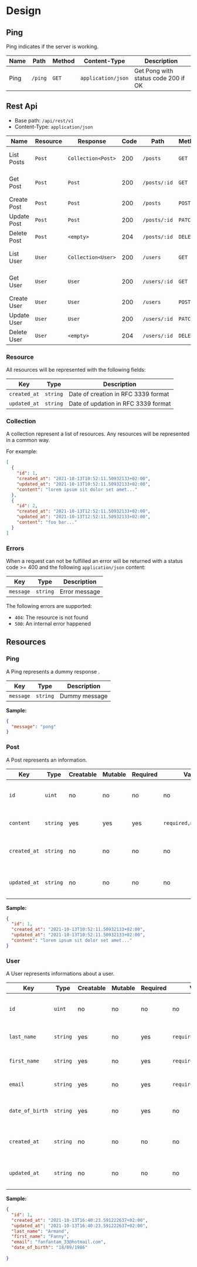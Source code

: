 Design
======

## Ping

Ping indicates if the server is working.

| Name | Path    | Method | Content-Type       | Description                         |
|------|---------|--------|--------------------|-------------------------------------|
| Ping | `/ping` | `GET`  | `application/json` | Get Pong with status code 200 if OK |

## Rest Api

- Base path: `/api/rest/v1`
- Content-Type: `application/json`

| Name        | Resource | Response           | Code | Path         | Method   | Description |     
|-------------|----------|--------------------|------|--------------|----------|--------|
| List Posts  | `Post`   | `Collection<Post>` | 200  | `/posts`     | `GET`    | Retrieve a collection of post |
| Get Post    | `Post`   | `Post`             | 200  | `/posts/:id` | `GET`    | Get a specific post |
| Create Post | `Post`   | `Post`             | 200  | `/posts`     | `POST`   | Create a new post |
| Update Post | `Post`   | `Post`             | 200  | `/posts/:id` | `PATCH`  | Update a post |
| Delete Post | `Post`   | `<empty>`          | 204  | `/posts/:id` | `DELETE` | Delete a post |
| List User   | `User`   | `Collection<User>` | 200  | `/users`     | `GET`    | Retrieve a collection of user |
| Get User    | `User`   | `User`             | 200  | `/users/:id` | `GET`    | Get a specific user |
| Create User | `User`   | `User`             | 200  | `/users`     | `POST`   | Create a new user |
| Update User | `User`   | `User`             | 200  | `/users/:id` | `PATCH`  | Update a user |
| Delete User | `User`   | `<empty>`          | 204  | `/users/:id` | `DELETE` | Delete a user |

### Resource

All resources will be represented with the following fields:

| Key               | Type     | Description                             |
|-------------------|----------|-----------------------------------------|
| `created_at`      | `string` | Date of creation in RFC 3339 format |
| `updated_at`      | `string` | Date of updation in RFC 3339 format |

### Collection

A collection represent a list of resources. Any resources will be represented
in a common way.

For example:

```json
[
  {
    "id": 1,
    "created_at": "2021-10-13T10:52:11.50932133+02:00",
    "updated_at": "2021-10-13T10:52:11.50932133+02:00",
    "content": "lorem ipsum sit dolor set amet..."
  },
  {
    "id": 2,
    "created_at": "2021-10-13T12:52:11.50932133+02:00",
    "updated_at": "2021-10-13T12:52:11.50932133+02:00",
    "content": "foo bar..."
  }
]
```

### Errors

When a request can not be fulfilled an error will be returned with a status code >= 400
and the following `application/json` content:

| Key       | Type     | Description   |
|-----------|----------|---------------|
| `message` | `string` | Error message |

The following errors are supported:

- `404`: The resource is not found
- `500`: An internal error happened

## Resources

### Ping

A Ping represents a dummy response .

| Key       | Type     | Description                             |
|-----------|----------|-----------------------------------------|
| `message` | `string` | Dummy message |

**Sample:**

```json
{
  "message": "pong"
}
```

### Post

A Post represents an information.

| Key          | Type     | Creatable | Mutable | Required | Validation                | Description                            |
|-----------   |----------|-----------|---------|----------|---------------------------|---------------------------------------|
| `id`         | `uint`   | no        | no      | no       | no                        | Unique identifier for a `Post` resource |
| `content`    | `string` | yes       | yes     | yes      | `required,min=4,max=1024` | Content of a `Post` resource        |
| `created_at` | `string` | no        | no      | no       | no                        | Date of creation in RFC 3339 format |
| `updated_at` | `string` | no        | no      | no       | no                        | Date of updation in RFC 3339 format |

**Sample:**   

```json
{
  "id": 1,
  "created_at": "2021-10-13T10:52:11.50932133+02:00",
  "updated_at": "2021-10-13T10:52:11.50932133+02:00",
  "content": "lorem ipsum sit dolor set amet..."
}
```

### User

A User represents informations about a user.

| Key             | Type     | Creatable | Mutable | Required | Validation | Description     |                           
|--------------   |----------|-----------|---------|----------|-----------|------------------|
| `id`            | `uint`   | no        | no      | no       | no        |Unique identifier for a `User` resource |
| `last_name`     | `string` | yes       | no      | yes      | `required,min=2,max=20 `| Last name of a `User` resource |
| `first_name`    | `string` | yes       | no      | yes      | `required,min=2,max=20` | First name of a `User` resource |
| `email`         | `string` | yes       | no      | yes      | `required,email`        | Email of a `User` resource |
| `date_of_birth` | `string` | yes       | no      | yes      | no        | Date of birth of a `User` resource |
| `created_at`    | `string` | no        | no      | no       | no        | Date of creation in RFC 3339 format |
| `updated_at`    | `string` | no        | no      | no       | no        | Date of updation in RFC 3339 format |


**Sample:**

```json
{
  "id": 1,
  "created_at": "2021-10-13T16:40:23.591222637+02:00",
  "updated_at": "2021-10-13T16:40:23.591222637+02:00",
  "last_name": "Armand",
  "first_name": "Fanny",
  "email": "fanfantam_33@hotmail.com",
  "date_of_birth": "18/09/1986"
  
}
```